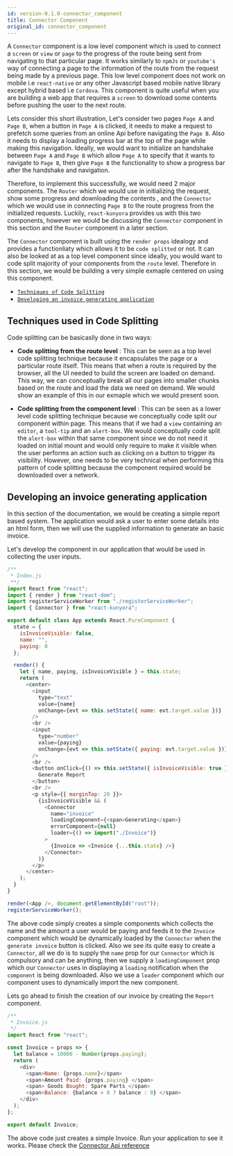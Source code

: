 ```yaml
---
id: version-0.1.0-connector_component
title: Connector Component
original_id: connector_component
---
```


A `Connector` component is a low level component which is used to connect a `screen` or `view` or `page` to the progress of the route being sent from navigating to that particular page. It works similarly to `npmJs` or `youtube's` way of connecting a page to the information of the route from the request being made by a previous page. This low level component does not work on mobile i.e `react-native` or any other Javascript based mobile native library except hybrid based i.e `Cordova`. This component is quite useful when you are building a web app that requires a `screen` to download some contents before pushing the user to the next route.

Lets consider this short illustration, Let's consider two pages `Page A` and `Page B`, when a button in `Page A` is clicked, it needs to make a request to prefetch some queries from an online Api before navigating the `Page B`. Also it needs to display a loading progress bar at the top of the page while making this navigation. Ideally, we would want to initialize an handshake between `Page A` and `Page B` which allow `Page A` to specify that it wants to navigate to `Page B`, then give `Page B` the functionality to show a progress bar after the handshake and navigation.

Therefore, to implement this successfully, we would need 2 major components. The `Router` which we would use in initializing the request, show some progress and downloading the contents , and the `Connector` which we would use in connecting `Page B` to the route progress from the initialized requests. Luckily, `react-kunyora` provides us with this two components, however we would be discussing the `Connector` component in this section and the `Router` component in a later section.

The `Connector` component is built using the `render props` idealogy and provides a functionliaty which allows it to be `code splitted` or not. It can also be looked at as a top level component since ideally, you would want to code split majority of your components from the `route` level. Therefore in this section, we would be building a very simple exmaple centered on using this component.

* [`Techniques of Code Splitting`](connector_component.md#techniques-used-in-code-splitting)
* [`Developing an invoice generating application`](connector_component.md#developing-an-invoice-generating-application)

## Techniques used in Code Splitting

Code splitting can be basicaslly done in two ways:

* **Code splitting from the route level** : This can be seen as a top level code splitting technique because it encapsulates the page or a particular route itself. This means that when a route is required by the browser, all the UI needed to build the screen are loaded on demand. This way, we can conceptually break all our pages into smaller chunks based on the route and load the data we need on demand. We would show an example of this in our exmaple which we would present soon.

* **Code splitting from the component level** : This can be seen as a lower level code splitting technique because we conceptually code split our component within page. This means that if we had a `view` containing an `editor`, a `tool-tip` and an `alert-box`. We would conceptually code split the `alert-box` within that same component since we do not need it loaded on initial mount and would only require to make it visible when the user performs an action such as clicking on a button to trigger its visibility. However, one needs to be very technical when performing this pattern of code splitting because the component required would be downloaded over a network.

## Developing an invoice generating application

In this section of the documentation, we would be creating a simple report based system. The application would ask a user to enter some details into an html form, then we will use the supplied information to generate an basic invoice.

Let's develop the component in our application that would be used in collecting the user inputs.

```javascript
/**
 * Index.js
 **/
import React from "react";
import { render } from "react-dom";
import registerServiceWorker from "./registerServiceWorker";
import { Connector } from "react-kunyora";

export default class App extends React.PureComponent {
  state = {
    isInvoiceVisible: false,
    name: "",
    paying: 0
  };

  render() {
    let { name, paying, isInvoiceVisible } = this.state;
    return (
      <center>
        <input
          type="text"
          value={name}
          onChange={evt => this.setState({ name: evt.target.value })}
        />
        <br />
        <input
          type="number"
          value={paying}
          onChange={evt => this.setState({ paying: evt.target.value })}
        />
        <br />
        <button onClick={() => this.setState({ isInvoiceVisible: true })}>
          Generate Report
        </button>
        <br />
        <p style={{ marginTop: 20 }}>
          {isInvoiceVisible && (
            <Connector
              name="invoice"
              loadingComponent={<span>Generating</span>}
              errorComponent={null}
              loader={() => import("./Invoice")}
            >
              {Invoice => <Invoice {...this.state} />}
            </Connector>
          )}
        </p>
      </center>
    );
  }
}

render(<App />, document.getElementById("root"));
registerServiceWorker();
```

The above code simply creates a simple components which collects the name and the amount a user would be paying and feeds it to the `Invoice` component which would be dynamically loaded by the `Connector` when the `generate invoice` button is clicked. Also we see its quite easy to create a `Connector`, all we do is to supply the `name` prop for our `Connector` which is compulsory and can be anything, then we supply a `loadingComponent` prop which our `Connector` uses in displaying a `loading` notification when the `component` is being downloaded. Also we use a `loader` component which our component uses to dynamically import the new component.

Lets go ahead to finish the creation of our invoice by creating the `Report` component.

```javascript
/**
 * Invoice.js
 */
import React from "react";

const Invoice = props => {
  let balance = 10000 - Number(props.paying);
  return (
    <div>
      <span>Name: {props.name}</span>
      <span>Amount Paid: {props.paying} </span>
      <span> Goods Bought: Spare Parts </span>
      <span>Balance: {balance > 0 ? balance : 0} </span>
    </div>
  );
};

export default Invoice;
```

The above code just creates a simple Invoice. Run your application to see it works. Please check the [Connector Api reference](connector_component_api_overview.md)
